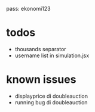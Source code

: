 pass: ekonomi123

# todos

- thousands separator
- username list in simulation.jsx

# known issues

- displayprice di doubleauction
- running bug di doubleauction
